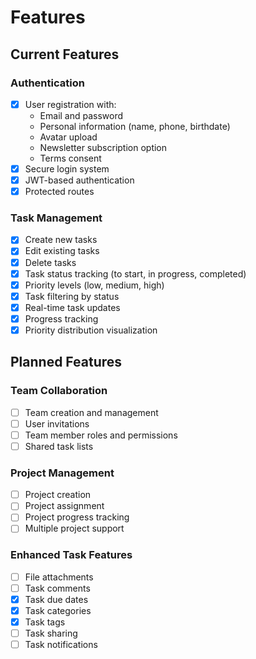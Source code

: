 # Features

## Current Features

### Authentication

- [x] User registration with:
  - Email and password
  - Personal information (name, phone, birthdate)
  - Avatar upload
  - Newsletter subscription option
  - Terms consent
- [x] Secure login system
- [x] JWT-based authentication
- [x] Protected routes

### Task Management

- [x] Create new tasks
- [x] Edit existing tasks
- [x] Delete tasks
- [x] Task status tracking (to start, in progress, completed)
- [x] Priority levels (low, medium, high)
- [x] Task filtering by status
- [x] Real-time task updates
- [x] Progress tracking
- [x] Priority distribution visualization

## Planned Features

### Team Collaboration

- [ ] Team creation and management
- [ ] User invitations
- [ ] Team member roles and permissions
- [ ] Shared task lists

### Project Management

- [ ] Project creation
- [ ] Project assignment
- [ ] Project progress tracking
- [ ] Multiple project support

### Enhanced Task Features

- [ ] File attachments
- [ ] Task comments
- [x] Task due dates
- [x] Task categories
- [x] Task tags
- [ ] Task sharing
- [ ] Task notifications
